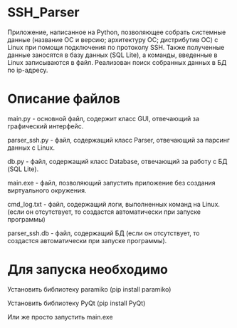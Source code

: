 # SSH_Parser
Приложение, написанное на Python, позволяющее собрать системные данные (название ОС и версию; архитектуру ОС; дистрибутив ОС) с Linux при помощи подключения по протоколу SSH. Также полученные данные заносятся в базу данных (SQL Lite), а команды, введенные в Linux записываются в файл. Реализован поиск собранных данных в БД по ip-адресу.

# Описание файлов
main.py - основной файл, содержит класс GUI, отвечающий за графический интерфейс.

parser_ssh.py - файл, содержащий класс Parser, отвечающий за парсинг данных с Linux.

db.py - файл, содержащий класс Database, отвечающий за работу с БД (SQL Lite).

main.exe - файл, позволяющий запустить приложение без создания виртуального окружения.

cmd_log.txt - файл, содержащий логи, выполненных команд на Linux. (если он отсутствует, то создастся автоматически при запуске программы)

parser_ssh.db - файл, содержащий БД (если он отсутствует, то создастся автоматически при запуске программы).

# Для запуска необходимо
Установить библиотеку paramiko (pip install paramiko)

Установить библиотеку PyQt (pip install PyQt)

Или же просто запустить main.exe
